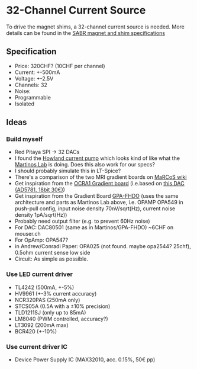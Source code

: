 # 32-Channel Current Source

To drive the magnet shims, a 32-channel current source is needed. More details can be found in the [SABR magnet and shim specifications](../SABR_Permanent_Magnet_and_Shim/General%20specifications%20of%20the%20NuevoMR%20shim%20driver%20current%20source.docx)

## Specification
- Price: 320CHF? (10CHF per channel)
- Current: +-500mA
- Voltage: +-2.5V
- Channels: 32
- Noise:
- Programmable
- Isolated

## Ideas
### Build myself
- Red Pitaya SPI -> 32 DACs
- I found the [Howland current pump](https://www.ti.com/lit/an/snoa474a/snoa474a.pdf) which looks kind of like what the [Martinos Lab](https://rflab.martinos.org/index.php?title=Current_driver:Current_driver) is doing. Does this also work for our specs?
- I should probably simulate this in LT-Spice?
- There's a comparison of the two MRI gradient boards on [MaRCoS wiki](https://github.com/vnegnev/marcos_extras/wiki/dacs)
- Get inspiration from the [OCRA1 Gradient board](https://zeugmatographix.org/ocra/2020/11/27/ocra1-spi-controlled-4-channel-18bit-dac-and-rf-attenutator/) (i.e.based on [this DAC (AD5781, 18bit 30€)](https://www.analog.com/media/en/technical-documentation/data-sheets/AD5781.pdf))
- Get inspiration from the Gradient Board [GPA-FHDO](https://github.com/menkueclab/GPA-FHDO) (uses the same architecture and parts as Martinos Lab above, i.e. OPAMP OPA549 in push-pull config, input noise density 70nV/sqrt(Hz), current noise density 1pA/sqrt(Hz))
- Probably need output filter (e.g. to prevent 60Hz noise)
- For DAC: DAC80501 (same as in Martinos/GPA-FHDO) ~6CHF on mouser.ch
- For OpAmp: OPA547?
- in Andrew/Conradi Paper: OPA025 (not found. maybe opa2544? 25chf), 0.5ohm current sense low side
- Circuit: As simple as possible.

### Use LED current driver
- TL4242 (500mA, +-5%)
- HV9961 (+-3% current accuracy)
- NCR320PAS (250mA only)
- STCS05A (0.5A with a ±10% precision)
- TLD1211SJ (only up to 85mA)
- LM8040 (PWM controlled, accuracy?)
- LT3092 (200mA max)
- BCR420 (+-10%)


### Use current driver IC
- Device Power Supply IC (MAX32010, acc. 0.15%, 50€ pp)